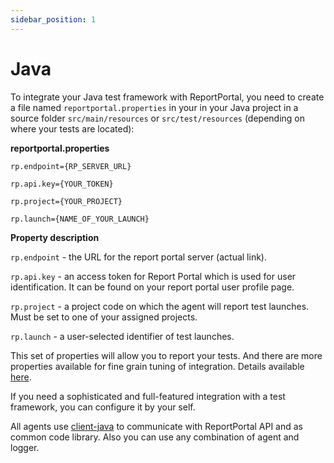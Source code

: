 ```yaml
---
sidebar_position: 1
---
```


# Java

To integrate your Java test framework with ReportPortal, you need to create a file named `reportportal.properties` in your in your Java project in a source folder `src/main/resources` or `src/test/resources` (depending on where your tests are located):

**reportportal.properties**

```
rp.endpoint={RP_SERVER_URL}

rp.api.key={YOUR_TOKEN}

rp.project={YOUR_PROJECT}

rp.launch={NAME_OF_YOUR_LAUNCH}
```

**Property description**

`rp.endpoint` - the URL for the report portal server (actual link).

`rp.api.key` - an access token for Report Portal which is used for user identification. It can be found on your report portal user profile page.

`rp.project` - a project code on which the agent will report test launches. Must be set to one of your assigned projects.

`rp.launch` - a user-selected identifier of test launches.

This set of properties will allow you to report your tests. And there are more properties available for fine grain tuning of integration. Details available [here](https://github.com/reportportal/client-java#property-file).

If you need a sophisticated and full-featured integration with a test framework, you can configure it by your self.

All agents use [client-java](https://github.com/reportportal/client-java) to communicate with ReportPortal API and as common code library. Also you can use any combination of agent and logger.
